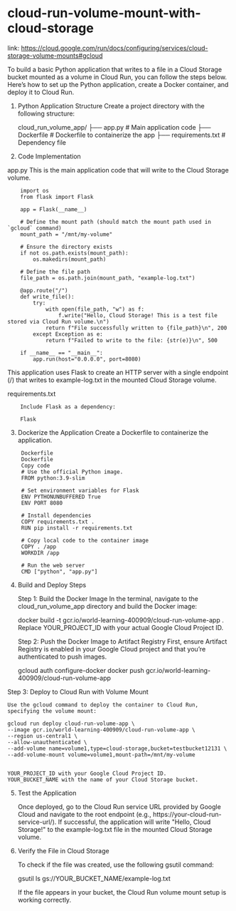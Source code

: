 # cloud-run-volume-mount-with-cloud-storage

link: https://cloud.google.com/run/docs/configuring/services/cloud-storage-volume-mounts#gcloud

To build a basic Python application that writes to a file in a Cloud Storage bucket mounted as a volume in Cloud Run, you can follow the steps below. Here’s how to set up the Python application, create a Docker container, and deploy it to Cloud Run.

1. Python Application Structure
Create a project directory with the following structure:


    cloud_run_volume_app/
    ├── app.py         # Main application code
    ├── Dockerfile     # Dockerfile to containerize the app
    ├── requirements.txt  # Dependency file

2. Code Implementation

app.py
This is the main application code that will write to the Cloud Storage volume.

        
        import os
        from flask import Flask
        
        app = Flask(__name__)
        
        # Define the mount path (should match the mount path used in `gcloud` command)
        mount_path = "/mnt/my-volume"
        
        # Ensure the directory exists
        if not os.path.exists(mount_path):
            os.makedirs(mount_path)
        
        # Define the file path
        file_path = os.path.join(mount_path, "example-log.txt")
        
        @app.route("/")
        def write_file():
            try:
                with open(file_path, "w") as f:
                    f.write("Hello, Cloud Storage! This is a test file stored via Cloud Run volume.\n")
                return f"File successfully written to {file_path}\n", 200
            except Exception as e:
                return f"Failed to write to the file: {str(e)}\n", 500
        
        if __name__ == "__main__":
            app.run(host="0.0.0.0", port=8080)

This application uses Flask to create an HTTP server with a single endpoint (/) that writes to example-log.txt in the mounted Cloud Storage volume.

requirements.txt

        Include Flask as a dependency:
        
        Flask

3. Dockerize the Application
        Create a Dockerfile to containerize the application.
        
        Dockerfile
        Dockerfile
        Copy code
        # Use the official Python image.
        FROM python:3.9-slim
        
        # Set environment variables for Flask
        ENV PYTHONUNBUFFERED True
        ENV PORT 8080
        
        # Install dependencies
        COPY requirements.txt .
        RUN pip install -r requirements.txt
        
        # Copy local code to the container image
        COPY . /app
        WORKDIR /app
        
        # Run the web server
        CMD ["python", "app.py"]

4. Build and Deploy Steps

    Step 1: Build the Docker Image
    In the terminal, navigate to the cloud_run_volume_app directory and build the Docker image:
    
    docker build -t gcr.io/world-learning-400909/cloud-run-volume-app .
    Replace YOUR_PROJECT_ID with your actual Google Cloud Project ID.
    
    Step 2: Push the Docker Image to Artifact Registry
    First, ensure Artifact Registry is enabled in your Google Cloud project and that you’re authenticated to push images.

    gcloud auth configure-docker
    docker push gcr.io/world-learning-400909/cloud-run-volume-app

Step 3: Deploy to Cloud Run with Volume Mount
    
    Use the gcloud command to deploy the container to Cloud Run, specifying the volume mount:
    
    gcloud run deploy cloud-run-volume-app \
    --image gcr.io/world-learning-400909/cloud-run-volume-app \
    --region us-central1 \
    --allow-unauthenticated \
    --add-volume name=volume1,type=cloud-storage,bucket=testbucket12131 \
    --add-volume-mount volume=volume1,mount-path=/mnt/my-volume

        
    YOUR_PROJECT_ID with your Google Cloud Project ID.
    YOUR_BUCKET_NAME with the name of your Cloud Storage bucket.

5. Test the Application
    
    Once deployed, go to the Cloud Run service URL provided by Google Cloud and navigate to the root endpoint (e.g., https://your-cloud-run-service-url/). If successful, the application will write "Hello, Cloud Storage!" to the example-log.txt file in the mounted Cloud Storage volume.

6. Verify the File in Cloud Storage

    To check if the file was created, use the following gsutil command:

    gsutil ls gs://YOUR_BUCKET_NAME/example-log.txt
   
    If the file appears in your bucket, the Cloud Run volume mount setup is working correctly.
